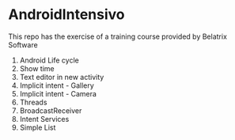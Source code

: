 # AndroidIntensivo
This repo has the exercise of a training course provided by Belatrix Software 
1. Android Life cycle
2. Show time
3. Text editor in new activity
4. Implicit intent - Gallery
5. Implicit intent - Camera
6. Threads
7. BroadcastReceiver
8. Intent Services
9. Simple List
